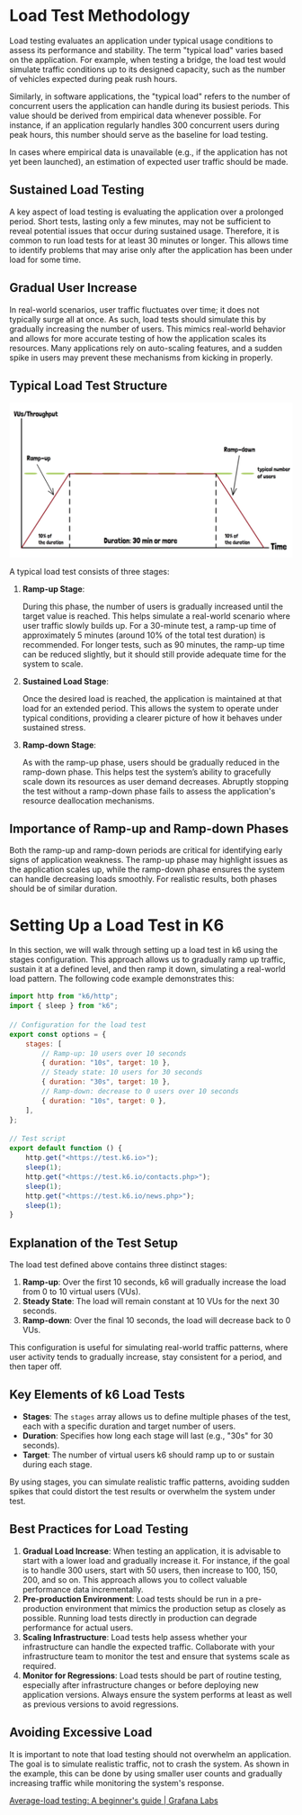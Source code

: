 # Load Test Methodology

Load testing evaluates an application under typical usage conditions to assess its performance and stability. The term "typical load" varies based on the application. For example, when testing a bridge, the load test would simulate traffic conditions up to its designed capacity, such as the number of vehicles expected during peak rush hours.

Similarly, in software applications, the "typical load" refers to the number of concurrent users the application can handle during its busiest periods. This value should be derived from empirical data whenever possible. For instance, if an application regularly handles 300 concurrent users during peak hours, this number should serve as the baseline for load testing.

In cases where empirical data is unavailable (e.g., if the application has not yet been launched), an estimation of expected user traffic should be made.

## Sustained Load Testing

A key aspect of load testing is evaluating the application over a prolonged period. Short tests, lasting only a few minutes, may not be sufficient to reveal potential issues that occur during sustained usage. Therefore, it is common to run load tests for at least 30 minutes or longer. This allows time to identify problems that may arise only after the application has been under load for some time.

## Gradual User Increase

In real-world scenarios, user traffic fluctuates over time; it does not typically surge all at once. As such, load tests should simulate this by gradually increasing the number of users. This mimics real-world behavior and allows for more accurate testing of how the application scales its resources. Many applications rely on auto-scaling features, and a sudden spike in users may prevent these mechanisms from kicking in properly.

## Typical Load Test Structure

![alt](../images/pic2.png)

A typical load test consists of three stages:

1. **Ramp-up Stage**:

    During this phase, the number of users is gradually increased until the target value is reached. This helps simulate a real-world scenario where user traffic slowly builds up. For a 30-minute test, a ramp-up time of approximately 5 minutes (around 10% of the total test duration) is recommended. For longer tests, such as 90 minutes, the ramp-up time can be reduced slightly, but it should still provide adequate time for the system to scale.

2. **Sustained Load Stage**:

    Once the desired load is reached, the application is maintained at that load for an extended period. This allows the system to operate under typical conditions, providing a clearer picture of how it behaves under sustained stress.

3. **Ramp-down Stage**:

    As with the ramp-up phase, users should be gradually reduced in the ramp-down phase. This helps test the system’s ability to gracefully scale down its resources as user demand decreases. Abruptly stopping the test without a ramp-down phase fails to assess the application's resource deallocation mechanisms.


## Importance of Ramp-up and Ramp-down Phases

Both the ramp-up and ramp-down periods are critical for identifying early signs of application weakness. The ramp-up phase may highlight issues as the application scales up, while the ramp-down phase ensures the system can handle decreasing loads smoothly. For realistic results, both phases should be of similar duration.

# Setting Up a Load Test in K6

In this section, we will walk through setting up a load test in k6 using the stages configuration. This approach allows us to gradually ramp up traffic, sustain it at a defined level, and then ramp it down, simulating a real-world load pattern. The following code example demonstrates this:

```javascript
import http from "k6/http";
import { sleep } from "k6";

// Configuration for the load test
export const options = {
    stages: [
        // Ramp-up: 10 users over 10 seconds
        { duration: "10s", target: 10 },
        // Steady state: 10 users for 30 seconds
        { duration: "30s", target: 10 },
        // Ramp-down: decrease to 0 users over 10 seconds
        { duration: "10s", target: 0 },
    ],
};

// Test script
export default function () {
    http.get("<https://test.k6.io>");
    sleep(1);
    http.get("<https://test.k6.io/contacts.php>");
    sleep(1);
    http.get("<https://test.k6.io/news.php>");
    sleep(1);
}
```

## Explanation of the Test Setup

The load test defined above contains three distinct stages:

1. **Ramp-up**: Over the first 10 seconds, k6 will gradually increase the load from 0 to 10 virtual users (VUs).
2. **Steady State**: The load will remain constant at 10 VUs for the next 30 seconds.
3. **Ramp-down**: Over the final 10 seconds, the load will decrease back to 0 VUs.

This configuration is useful for simulating real-world traffic patterns, where user activity tends to gradually increase, stay consistent for a period, and then taper off.

## Key Elements of k6 Load Tests

- **Stages**: The `stages` array allows us to define multiple phases of the test, each with a specific duration and target number of users.
- **Duration**: Specifies how long each stage will last (e.g., "30s" for 30 seconds).
- **Target**: The number of virtual users k6 should ramp up to or sustain during each stage.

By using stages, you can simulate realistic traffic patterns, avoiding sudden spikes that could distort the test results or overwhelm the system under test.

## Best Practices for Load Testing

1. **Gradual Load Increase**: When testing an application, it is advisable to start with a lower load and gradually increase it. For instance, if the goal is to handle 300 users, start with 50 users, then increase to 100, 150, 200, and so on. This approach allows you to collect valuable performance data incrementally.
2. **Pre-production Environment**: Load tests should be run in a pre-production environment that mimics the production setup as closely as possible. Running load tests directly in production can degrade performance for actual users.
3. **Scaling Infrastructure**: Load tests help assess whether your infrastructure can handle the expected traffic. Collaborate with your infrastructure team to monitor the test and ensure that systems scale as required.
4. **Monitor for Regressions**: Load tests should be part of routine testing, especially after infrastructure changes or before deploying new application versions. Always ensure the system performs at least as well as previous versions to avoid regressions.

## Avoiding Excessive Load

It is important to note that load testing should not overwhelm an application. The goal is to simulate realistic traffic, not to crash the system. As shown in the example, this can be done by using smaller user counts and gradually increasing traffic while monitoring the system's response.

[Average-load testing: A beginner's guide | Grafana Labs](https://grafana.com/blog/2024/01/30/average-load-testing/)